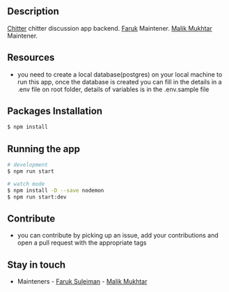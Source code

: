 ## Description

[Chitter](https://github.com/farukade/chitter) chitter discussion app backend.
[Faruk](https://github.com/farukade) Maintener.
[Malik Mukhtar](https://github.com/malikmukhtar) Maintener.

## Resources

- you need to create a local database(postgres) on your local machine to run this app, once the database is created you can fill in the details in a .env file on root folder, details of variables is in the .env.sample file

## Packages Installation

```bash
$ npm install
```

## Running the app

```bash
# development
$ npm run start

# watch mode
$ npm install -D --save nodemon
$ npm run start:dev

```

## Contribute

- you can contribute by picking up an issue, add your contributions and open a pull request with the appropriate tags

## Stay in touch

- Mainteners - [Faruk Suleiman](https://github.com/farukade) - [Malik Mukhtar](https://github.com/malikmukhtar)
